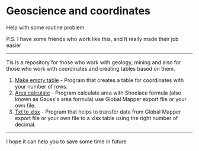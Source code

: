 # Geoscience and coordinates
Help with some routine problem

P.S. I have some friends who work like this, and It really made their job easier 

------

Tis is a repository for those who work with geology, mining and also for those who work with coordinates and creating tables based on them.

1. [Make empty table](https://github.com/Branhellward/Geoscience-and-coordinates/tree/main/Make%20empty%20table) - Program that creates a table for coordinates with your number of rows.
2. [Area calculate](https://github.com/Branhellward/Geoscience-and-coordinates/tree/main/Area%20calculate) - Program calculate area with Shoelace formula (also known as Gauss's area formula) use Global Mapper export file or your own file.
3. [Txt to xlsx](https://github.com/Branhellward/Geoscience-and-coordinates/tree/main/Txt%20to%20Xlsx) - Program that helps to transfer data from Global Mapper export file or your own file to a xlsx table using the right number of decimal.

------

I hope it can help you to save some time in future

